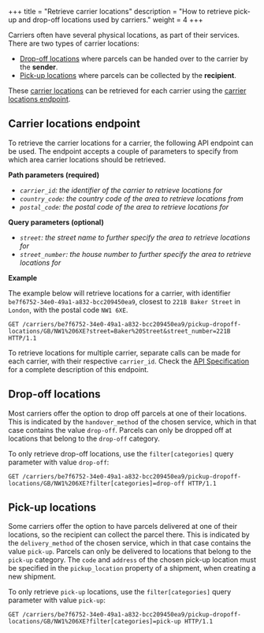 +++
title = "Retrieve carrier locations"
description = "How to retrieve pick-up and drop-off locations used by carriers."
weight = 4
+++

Carriers often have several physical locations, as part of their services. There are two types of carrier locations:

- [Drop-off locations](#drop-off-locations) where parcels can be handed over to the carrier by the **sender**.
- [Pick-up locations](#pick-up-locations) where parcels can be collected by the **recipient**.

These [carrier locations](/api/resources/carrier-pudo-locations) can be retrieved for each carrier using the [carrier locations endpoint](#carrier-locations-endpoint).

## Carrier locations endpoint

To retrieve the carrier locations for a carrier, the following API endpoint can be used. The endpoint accepts a couple of parameters to specify from which area carrier locations should be retrieved.

**Path parameters (required)**

- *`carrier_id`: the identifier of the carrier to retrieve locations for*
- *`country_code`: the country code of the area to retrieve locations from*
- *`postal_code`: the postal code of the area to retrieve locations for*

**Query parameters (optional)**

- *`street`: the street name to further specify the area to retrieve locations for*
- *`street_number`: the house number to further specify the area to retrieve locations for*

**Example**

The example below will retrieve locations for a carrier, with identifier `be7f6752-34e0-49a1-a832-bcc209450ea9`, closest to `221B Baker Street` in `London`, with the postal code `NW1 6XE`.

```http
GET /carriers/be7f6752-34e0-49a1-a832-bcc209450ea9/pickup-dropoff-locations/GB/NW1%206XE?street=Baker%20Street&street_number=221B HTTP/1.1
```

To retrieve locations for multiple carrier, separate calls can be made for each carrier, with their respective `carrier_id`. Check the [API Specification](https://docs.myparcel.com/api-specification/#/Carriers/get_carriers__carrier_id__pickup_dropoff_locations__country_code___postal_code_) for a complete description of this endpoint.

## Drop-off locations

Most carriers offer the option to drop off parcels at one of their locations. This is indicated by the `handover_method` of the chosen service, which in that case contains the value `drop-off`. Parcels can only be dropped off at locations that belong to the `drop-off` category.

To only retrieve drop-off locations, use the `filter[categories]` query parameter with value `drop-off`:

```http
GET /carriers/be7f6752-34e0-49a1-a832-bcc209450ea9/pickup-dropoff-locations/GB/NW1%206XE?filter[categories]=drop-off HTTP/1.1
```

## Pick-up locations

Some carriers offer the option to have parcels delivered at one of their locations, so the recipient can collect the parcel there. This is indicated by the `delivery_method` of the chosen service, which in that case contains the value `pick-up`. Parcels can only be delivered to locations that belong to the `pick-up` category. The `code` and `address` of the chosen pick-up location must be specified in the `pickup_location` property of a shipment, when creating a new shipment.

To only retrieve `pick-up` locations, use the `filter[categories]` query parameter with value `pick-up`:

```http
GET /carriers/be7f6752-34e0-49a1-a832-bcc209450ea9/pickup-dropoff-locations/GB/NW1%206XE?filter[categories]=pick-up HTTP/1.1
```

